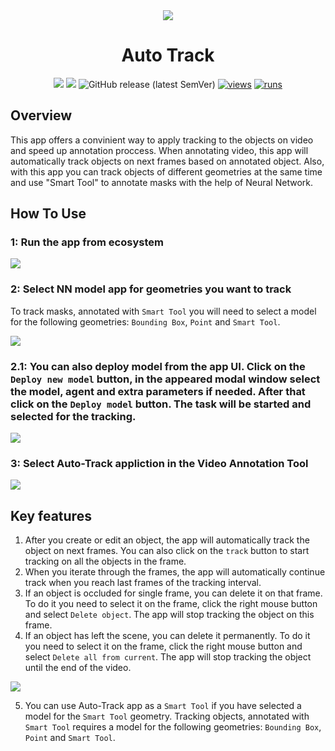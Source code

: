 <div align="center" markdown>
<img src="https://github.com/supervisely-ecosystem/auto-track/assets/119248312/c372ff77-4025-4e55-80b8-e821e31868e3"/>  

# Auto Track

[![](https://img.shields.io/badge/supervisely-ecosystem-brightgreen)](https://ecosystem.supervise.ly/apps/supervisely-ecosystem/auto-track)
[![](https://img.shields.io/badge/slack-chat-green.svg?logo=slack)](https://supervise.ly/slack)
![GitHub release (latest SemVer)](https://img.shields.io/github/v/release/supervisely-ecosystem/auto-track)
[![views](https://app.supervise.ly/img/badges/views/supervisely-ecosystem/auto-track.png)](https://supervise.ly)
[![runs](https://app.supervise.ly/img/badges/runs/supervisely-ecosystem/auto-track.png)](https://supervise.ly)

</div>


## Overview

This app offers a convinient way to apply tracking to the objects on video and speed up annotation proccess. When annotating video, this app will automatically track objects on next frames based on annotated object. Also, with this app you can track objects of different geometries at the same time and use "Smart Tool" to annotate masks with the help of Neural Network.

## How To Use

### 1: Run the app from ecosystem

<img src="https://github.com/supervisely-ecosystem/auto-track/assets/61844772/c38b4d5f-602d-443e-b345-9b2e6b98bc3c"/>

### 2: Select NN model app for geometries you want to track

To track masks, annotated with `Smart Tool` you will need to select a model for the following geometries: `Bounding Box`, `Point` and `Smart Tool`.

<img src="https://github.com/supervisely-ecosystem/auto-track/assets/61844772/ee1158d7-d9f4-4761-b514-c3f25fc6c8e5"/>


### 2.1: You can also deploy model from the app UI. Click on the `Deploy new model` button, in the appeared modal window select the model, agent and extra parameters if needed. After that click on the `Deploy model` button. The task will be started and selected for the tracking.

<img src="https://github.com/supervisely-ecosystem/auto-track/assets/61844772/31312e90-ae88-45fd-b86c-48c6e0b78e15"/>


### 3: Select Auto-Track appliction in the Video Annotation Tool

<img src="https://github.com/supervisely-ecosystem/auto-track/assets/61844772/09849a43-5d4b-42d4-8b94-f527c41cebea"/>

## Key features

1. After you create or edit an object, the app will automatically track the object on next frames. You can also click on the `track` button to start tracking on all the objects in the frame.
2. When you iterate through the frames, the app will automatically continue track when you reach last frames of the tracking interval.
3. If an object is occluded for single frame, you can delete it on that frame. To do it you need to select it on the frame, click the right mouse button and select `Delete object`. The app will stop tracking the object on this frame.
4. If an object has left the scene, you can delete it permanently. To do it you need to select it on the frame, click the right mouse button and select `Delete all from current`. The app will stop tracking the object until the end of the video.

<img src="https://github.com/supervisely-ecosystem/auto-track/assets/61844772/bb29ee0f-27c3-4fe3-84d8-0cb5c116bed3"/>

5. You can use Auto-Track app as a `Smart Tool` if you have selected a model for the `Smart Tool` geometry. Tracking objects, annotated with `Smart Tool` requires a model for the following geometries: `Bounding Box`, `Point` and `Smart Tool`.
